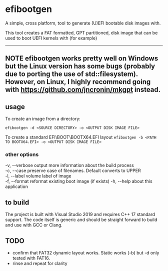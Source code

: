 # efibootgen
A simple, cross platform, tool to generate (U)EFI bootable disk images with.

This tool creates a FAT formatted, GPT partitioned, disk image that can be used to boot UEFI kernels with (for example)</br>

---
**NOTE**
efibootgen works pretty well on Windows but the Linux version has some bugs (probably due to porting the use of std::filesystem). However, on Linux, I highly recommend going with https://github.com/jncronin/mkgpt instead.
---

## usage
To create an image from a directory:

```efibootgen -d <SOURCE DIRECTORY> -o <OUTPUT DISK IMAGE FILE>```

To create a standard EFI\BOOT\BOOTX64.EFI layout
```efibootgen -b <PATH TO BOOTX64.EFI> -o <OUTPUT DISK IMAGE FILE>```

### other options
-v, --verbose           output more information about the build process</br>
-c, --case              preserve case of filenames. Default converts to UPPER</br>
-l, --label             volume label of image</br>
-f, --format            reformat existing boot image (if exists)
-h, --help              about this application</br>

## to build
The project is built with Visual Studio 2019 and requires C++ 17 standard support. 
The code itself is generic and should be straight forward to build and use with GCC or Clang.

## TODO
* confirm that FAT32 dynamic layout works. Static works (-b) but -d only tested with FAT16.
* rinse and repeat for clarity
